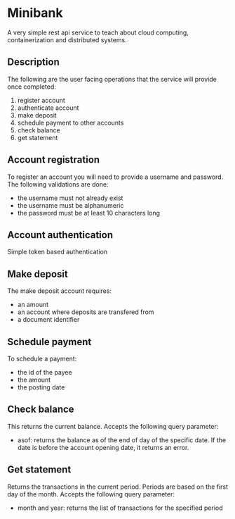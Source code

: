 # Minibank
A very simple rest api service to teach about cloud computing, containerization and distributed systems.


## Description 

The following are the user facing operations that the service will provide once completed:

1) register account
2) authenticate account
3) make deposit
4) schedule payment to other accounts
5) check balance
6) get statement


## Account registration

To register an account you will need to provide a username and password. The following validations are done:

- the username must not already exist
- the username must be alphanumeric
- the password must be at least 10 characters long

## Account authentication

Simple token based authentication

## Make deposit

The make deposit account requires:

- an amount
- an account where deposits are transfered from
- a document identifier

## Schedule payment

To schedule a payment:

- the id of the payee
- the amount
- the posting date

## Check balance

This returns the current balance. Accepts the following query parameter:

- asof: returns the balance as of the end of day of the specific date. If the date is before the account opening date, it returns an error.

## Get statement

Returns the transactions in the current period.  Periods are based on the first day of the month. Accepts the following query parameter:

- month and year: returns the list of transactions for the specified period 



